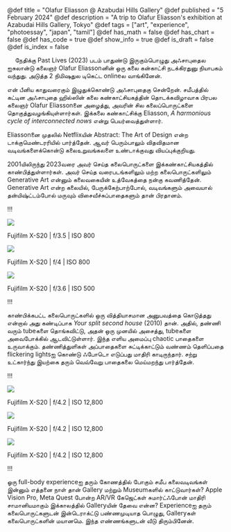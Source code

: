 @def title = "Olafur Eliasson @ Azabudai Hills Gallery"
@def published = "5 February 2024"
@def description = "A trip to Olafur Eliasson's exhibition at Azabudai Hills Gallery, Tokyo"
@def tags = ["art", "experience",  "photoessay", "japan", "tamil"]
@def has_math = false
@def has_chart = false
@def has_code = true
@def show_info = true
@def is_draft = false
@def is_index = false


&emsp; நேதிக்கு Past Lives (2023) படம் பாதுண்டு இருகும்பொழுது அஃசாபுதைல ஐசுலான்டு கலைஞர் Olafur Eliassonனின் ஒரு கலை கன்காட்சி நடக்கிரதுனு நியாபகம் வந்துது. அடுத்த 2 நிமிஷதுல டிகெட்ட onlineல வாங்கினேன்.

என் பீனிய காதுவரைகும் இழுதுக்கொண்டு அஃசாபுதைகு சென்றேன். சமீபத்தில் கட்டின அஃசாபுதை ஹில்ஸின் 
கலை கண்காட்சியகத்தின் தொடக்கவிழாவாக பிரபல கலைஞர் Olafur Eliassonனை அழைத்து, அவரின் சில கலைப்பொருட்களை தொகுத்துவழங்கியுள்ளார்கள். இக்கலை கண்காட்சிக்கு Eliasson, *A harmonious cycle of interconnected nows* என்று பெயர்வைத்துள்ளார். 

Eliassonனை முதலில் Netflixயின் Abstract: The Art of Design என்ற டாக்குமெண்டரரியில் பார்த்தேன். ஆவர் பெரும்பாலும் விதவிதமான வடிவங்களைக்கொன்டு கலைஉறுவங்கலளை உண்டாக்குவது வியப்புக்குறியது. 
 <!-- இதை ஜப்பானிய மொழியில் 相互に繋がりあう瞬間が協和する周期 என்று அழைகிறாற்கள். -->


2001யிலிருந்து 2023வரை அவர் செய்த கலைபொருட்களை இக்கண்காட்சியகத்தில் காண்பித்துள்ளார்கள். அவர் செய்த வரைபடங்களிலும் மற்ற கலைபொருட்களிலும் Generative Art என்னும் கலைவகையின் உத்வேகத்தை நன்கு கவணித்தேன். Generative Art என்ற கலையில், பேருக்கேற்பாற்போல், வடிவங்களும் அவையால் தன்யிஷ்ட்டம்போல் மருவும் விசைவீச்சுப்பாதைகளும் தான் பிரதானம்.

!!!

<img class="genart-image" src="/media/photos/AHCIN-7.webp">
<p class = "caption-text ">Fujifilm X-S20 |  f/3.5 | ISO 800</p>

<img class="genart-image" src="/media/photos/AHCIN-2.webp">
<p class = "caption-text ">Fujifilm X-S20 |  f/4 | ISO 800</p>

<img class="genart-image" src="/media/photos/AHCIN-6.webp">
<p class = "caption-text ">Fujifilm X-S20 |  f/3.6 | ISO 500</p>
!!!

காண்பிக்கபட்ட கலைபொருட்களில் ஒரு வித்தியாசமான அனுபவத்தை கொடுத்தது என்றால் அது கண்டிப்பாக *Your split second house* (2010) தான். அதில், தண்ணி வரும் tubeகளை தொங்கவிட்டு, அதன் ஒரு முனயில் அசைத்து, tubeகளை அவைபோக்கில் ஆடவிட்டுள்ளார். இந்த எளிய அமைப்பு chaotic பாதைகளை உருவாக்கும். தண்ணித்துளிகள் அப்பாதைகளை சுட்டிக்காட்டும் வண்ணம் தெளிப்பதை flickering lightsஐ கொண்டு ஃபோடொ எடுப்பது மாதிரி காடிருந்தார். சற்று உட்கார்ந்து இயற்கை தரும் வெவ்வேறு பாதைகலை மெய்மறந்து பார்த்தேன்.

!!!

<img class="genart-image" src="/media/photos/split-house.webp">
<p class = "caption-text ">Fujifilm X-S20 |  f/4.2 | ISO 12,800</p>

<img class="genart-image" src="/media/photos/AHCIN-1.webp">
<p class = "caption-text ">Fujifilm X-S20 |  f/4.2 | ISO 12,800</p>

<img class="genart-image" src="/media/photos/AHCIN-9.webp">
<p class = "caption-text ">Fujifilm X-S20 |  f/4.2 | ISO 12,800</p>

!!!

ஓரு full-body experienceஐ தரும் கோணத்தில் போகும் சமீப கலைவடிவங்கள் இன்னும் எத்தனை நாள் தான் Gallery மற்றும் Museumகளில் காட்டுவார்கள்? Apple Vision Pro, Meta Quest போன்ற AR/VR கேஜெட்கள் சுமார்ட்ஃபோன் மாதிரி சாமானியமாகும் இக்காலத்தில் Galleryயின் தேவை என்ன? Experienceஐ தரும் கலைபொருட்களுடன் இன்டெராக்ட்டு பண்ணமுடியாத பொழுது, Galleryகள் கலைபொருட்களின் மயானமெ. இந்த எண்ணங்களுடன் வீடு திரும்பினேன்.


